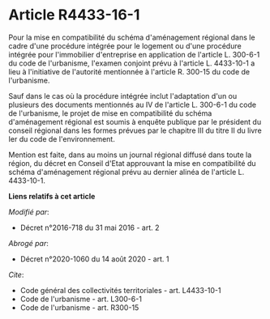 # Article R4433-16-1

Pour la mise en compatibilité du schéma d'aménagement régional dans le cadre d'une    procédure intégrée pour le logement ou
d'une procédure intégrée pour l'immobilier d'entreprise en application de l'article L. 300-6-1 du code de l'urbanisme,
l'examen conjoint prévu à l'article L. 4433-10-1 a lieu à l'initiative de l'autorité mentionnée à l'article R. 300-15 du code
de l'urbanisme. 

Sauf dans le cas où la procédure intégrée inclut l'adaptation d'un ou plusieurs des documents mentionnés au IV de l'article
L. 300-6-1 du code de l'urbanisme, le projet de mise en compatibilité du schéma d'aménagement régional est soumis à enquête
publique par le président du conseil régional dans les formes prévues par le chapitre III du titre II du livre Ier du code de
l'environnement. 

Mention est faite, dans au moins un journal régional diffusé dans toute la région, du décret en Conseil d'Etat approuvant la
mise en compatibilité du schéma d'aménagement régional prévu au dernier alinéa de l'article L. 4433-10-1.

**Liens relatifs à cet article**

_Modifié par_:

  - Décret n°2016-718 du 31 mai 2016 - art. 2

_Abrogé par_:

  - Décret n°2020-1060 du 14 août 2020 - art. 1

_Cite_:

  - Code général des collectivités territoriales - art. L4433-10-1
  - Code de l'urbanisme - art. L300-6-1
  - Code de l'urbanisme - art. R300-15
